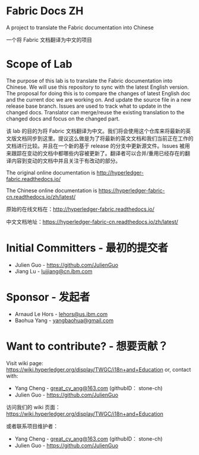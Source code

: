 # Fabric Docs ZH

A project to translate the Fabric documentation into Chinese

一个将 Fabric 文档翻译为中文的项目

# Scope of Lab

The purpose of this lab is to translate the Fabric documentation into Chinese. We will use this repository to sync with the latest English version. The proposal for doing this is to compare the changes of latest English doc and the current doc we are working on. And update the source file in a new release base branch. Issues are used to track what to update in the changed docs. Translator can merge/reuse the existing translation to the changed docs and focus on the changed part.

该 lab 的目的为将 Fabric 文档翻译为中文。我们将会使用这个仓库来将最新的英文版文档同步到这里。提议这么做是为了将最新的英文文档和我们当前正在工作的文档进行比较。并且在一个新的基于 release 的分支中更新源文件。Issues 被用来跟踪在变动的文档中都哪些内容被更新了。翻译者可以合并/重用已经存在的翻译内容到变动的文档中并且关注于有改动的部分。

The original online documentation is http://hyperledger-fabric.readthedocs.io/

The Chinese online documentation is https://hyperledger-fabric-cn.readthedocs.io/zh/latest/

原始的在线文档在：http://hyperledger-fabric.readthedocs.io/

中文文档地址：https://hyperledger-fabric-cn.readthedocs.io/zh/latest/

# Initial Committers - 最初的提交者

* Julien Guo - https://github.com/JulienGuo
* Jiang Lu - lujjiang@cn.ibm.com

# Sponsor - 发起者
* Arnaud Le Hors - lehors@us.ibm.com
* Baohua Yang - yangbaohua@gmail.com

# Want to contribute? - 想要贡献？
Visit wiki page: https://wiki.hyperledger.org/display/TWGC/i18n+and+Education
or, contact with:
* Yang Cheng - great_cy_ang@163.com (githubID： stone-ch)
* Julien Guo - https://github.com/JulienGuo

访问我们的 wiki 页面： https://wiki.hyperledger.org/display/TWGC/i18n+and+Education

或者联系项目维护者：

* Yang Cheng - great_cy_ang@163.com (githubID： stone-ch)
* Julien Guo - https://github.com/JulienGuo
